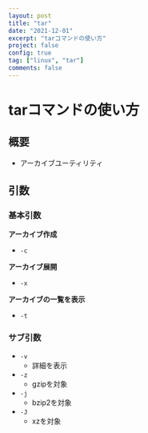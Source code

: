 ```yaml
---
layout: post
title: "tar"
date: "2021-12-01"
excerpt: "tarコマンドの使い方"
project: false
config: true
tag: ["linux", "tar"]
comments: false
---
```


# tarコマンドの使い方

## 概要
 - アーカイブユーティリティ

## 引数

### 基本引数

**アーカイブ作成**
 - `-c`

**アーカイブ展開**
 - `-x`

**アーカイブの一覧を表示**
 - `-t`


### サブ引数
 - `-v`
   - 詳細を表示
 - `-z`
   - gzipを対象
 - `-j`
   - bzip2を対象
 - `-J`
   - xzを対象

